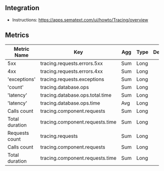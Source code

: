 ## Integration

- Instructions: https://apps.sematext.com/ui/howto/Tracing/overview

## Metrics

Metric Name | Key | Agg | Type | Description
--- | --- | --- | --- | ---
5xx | tracing.requests.errors.5xx | Sum | Long | 
4xx | tracing.requests.errors.4xx | Sum | Long | 
'exceptions' | tracing.requests.exceptions | Sum | Long | 
'count' | tracing.database.ops | Sum | Long | 
'latency' | tracing.database.ops.total.time | Sum | Long | 
'latency' | tracing.database.ops.time | Avg | Long | 
Calls count | tracing.component.requests | Sum | Long | 
Total duration | tracing.component.requests.time | Sum | Long | 
Requests count | tracing.requests | Sum | Long | 
Calls count | tracing.component.requests | Sum | Long | 
Total duration | tracing.component.requests.time | Sum | Long | 